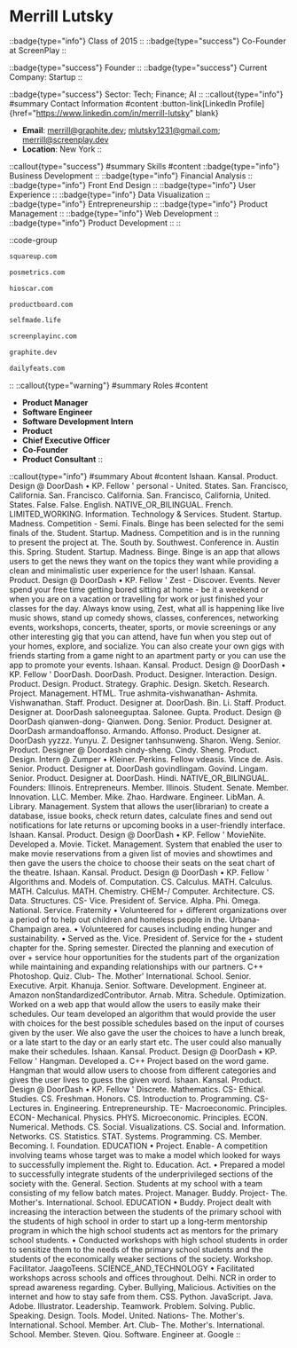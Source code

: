 # Merrill Lutsky
::badge{type="info"}
Class of 2015
::
::badge{type="success"}
Co-Founder at ScreenPlay
::

::badge{type="success"}
Founder
::
::badge{type="success"}
Current Company: Startup
::

::badge{type="success"}
Sector: Tech; Finance; AI
::
::callout{type="info"}
#summary
Contact Information
#content
:button-link[LinkedIn Profile]{href="https://www.linkedin.com/in/merrill-lutsky" blank}
- **Email**: merrill@graphite.dev; mlutsky1231@gmail.com; merrill@screenplay.dev
- **Location**: New York
::

::callout{type="success"}
#summary
Skills
#content
::badge{type="info"}
Business Development
::
::badge{type="info"}
Financial Analysis
::
::badge{type="info"}
Front End Design
::
::badge{type="info"}
User Experience
::
::badge{type="info"}
Data Visualization
::
::badge{type="info"}
Entrepreneurship
::
::badge{type="info"}
Product Management
::
::badge{type="info"}
Web Development
::
::badge{type="info"}
Product Development
::
::

::code-group
```bash [Square]
squareup.com
```
```bash [Posmetrics]
posmetrics.com
```
```bash [Oscar Health]
hioscar.com
```
```bash [Productboard]
productboard.com
```
```bash [Cosmopolitan Dynamic Results Catalyst]
selfmade.life
```
```bash [ScreenPlay]
screenplayinc.com
```
```bash [Graphite.dev]
graphite.dev
```
```bash [DailyFeats]
dailyfeats.com
```
::
::callout{type="warning"}
#summary
Roles
#content
- **Product Manager**
- **Software Engineer**
- **Software Development Intern**
- **Product**
- **Chief Executive Officer**
- **Co-Founder**
- **Product Consultant**
::

::callout{type="info"}
#summary
About
#content
Ishaan. Kansal. Product. Design @ DoorDash • KP. Fellow ' personal - United. States. San. Francisco, California. San. Francisco. California. San. Francisco, California, United. States. False. False. English. NATIVE_OR_BILINGUAL. French. LIMITED_WORKING. Information. Technology & Services. Student. Startup. Madness. Competition - Semi. Finals. Binge has been selected for the semi finals of the. Student. Startup. Madness. Competition and is in the running to present the project at. The. South by. Southwest. Conference in. Austin this. Spring. Student. Startup. Madness. Binge. Binge is an app that allows users to get the news they want on the topics they want while providing a clean and minimalistic user experience for the user! Ishaan. Kansal. Product. Design @ DoorDash • KP. Fellow ' Zest - Discover. Events. Never spend your free time getting bored sitting at home - be it a weekend or when you are on a vacation or travelling for work or just finished your classes for the day. Always know using, Zest, what all is happening like live music shows, stand up comedy shows, classes, conferences, networking events, workshops, concerts, theater, sports, or movie screenings or any other interesting gig that you can attend, have fun when you step out of your homes, explore, and socialize. You can also create your own gigs with friends starting from a game night to an apartment party or you can use the app to promote your events. Ishaan. Kansal. Product. Design @ DoorDash • KP. Fellow ' DoorDash. DoorDash. Product. Designer. Interaction. Design. Product. Design. Product. Strategy. Graphic. Design. Sketch. Research. Project. Management. HTML. True ashmita-vishwanathan- Ashmita. Vishwanathan. Staff. Product. Designer at. DoorDash. Bin. Li. Staff. Product. Designer at. DoorDash saloneeguptaa. Salonee. Gupta. Product. Design @ DoorDash qianwen-dong- Qianwen. Dong. Senior. Product. Designer at. DoorDash armandoaffonso. Armando. Affonso. Product. Designer at. DoorDash yyzzz. Yunyu. Z. Designer tanhsunweng. Sharon. Weng. Senior. Product. Designer @ Doordash cindy-sheng. Cindy. Sheng. Product. Design. Intern @ Zumper • Kleiner. Perkins. Fellow vdeasis. Vince de. Asis. Senior. Product. Designer at. DoorDash govindlingam. Govind. Lingam. Senior. Product. Designer at. DoorDash. Hindi. NATIVE_OR_BILINGUAL. Founders: Illinois. Entrepreneurs. Member. Illinois. Student. Senate. Member. Innovation. LLC. Member. Mike. Zhao. Hardware. Engineer. LibMan. A. Library. Management. System that allows the user(librarian) to create a database, issue books, check return dates, calculate fines and send out notifications for late returns or upcoming books in a user-friendly interface. Ishaan. Kansal. Product. Design @ DoorDash • KP. Fellow ' MovieNite. Developed a. Movie. Ticket. Management. System that enabled the user to make movie reservations from a given list of movies and showtimes and then gave the users the choice to choose their seats on the seat chart of the theatre. Ishaan. Kansal. Product. Design @ DoorDash • KP. Fellow ' Algorithms and. Models of. Computation. CS. Calculus. MATH. Calculus. MATH. Calculus. MATH. Chemistry. CHEM-/ Computer. Architecture. CS. Data. Structures. CS- Vice. President of. Service. Alpha. Phi. Omega. National. Service. Fraternity • Volunteered for + different organizations over a period of to help out children and homeless people in the. Urbana-Champaign area. • Volunteered for causes including ending hunger and sustainability. • Served as the. Vice. President of. Service for the + student chapter for the. Spring semester. Directed the planning and execution of over + service hour opportunities for the students part of the organization while maintaining and expanding relationships with our partners. C++ Photoshop. Quiz. Club- The. Mother' International. School. Senior. Executive. Arpit. Khanuja. Senior. Software. Development. Engineer at. Amazon nonStandardizedContributor. Arnab. Mitra. Schedule. Optimization. Worked on a web app that would allow the users to easily make their schedules. Our team developed an algorithm that would provide the user with choices for the best possible schedules based on the input of courses given by the user. We also gave the user the choices to have a lunch break, or a late start to the day or an early start etc. The user could also manually make their schedules. Ishaan. Kansal. Product. Design @ DoorDash • KP. Fellow ' Hangman. Developed a. C++ Project based on the word game. Hangman that would allow users to choose from different categories and gives the user lives to guess the given word. Ishaan. Kansal. Product. Design @ DoorDash • KP. Fellow ' Discrete. Mathematics. CS- Ethical. Studies. CS. Freshman. Honors. CS. Introduction to. Programming. CS- Lectures in. Engineering. Entrepreneurship. TE- Macroeconomic. Principles. ECON- Mechanical. Physics. PHYS. Microeconomic. Principles. ECON. Numerical. Methods. CS. Social. Visualizations. CS. Social and. Information. Networks. CS. Statistics. STAT. Systems. Programming. CS. Member. Becoming. I. Foundation. EDUCATION • Project. Enable- A competition involving teams whose target was to make a model which looked for ways to successfully implement the. Right to. Education. Act. • Prepared a model to successfully integrate students of the underprivileged sections of the society with the. General. Section. Students at my school with a team consisting of my fellow batch mates. Project. Manager. Buddy. Project- The. Mother's. International. School. EDUCATION • Buddy. Project dealt with increasing the interaction between the students of the primary school with the students of high school in order to start up a long-term mentorship program in which the high school students act as mentors for the primary school students. • Conducted workshops with high school students in order to sensitize them to the needs of the primary school students and the students of the economically weaker sections of the society. Workshop. Facilitator. JaagoTeens. SCIENCE_AND_TECHNOLOGY • Facilitated workshops across schools and offices throughout. Delhi. NCR in order to spread awareness regarding. Cyber. Bullying, Malicious. Activities on the internet and how to stay safe from them. CSS. Python. JavaScript. Java. Adobe. Illustrator. Leadership. Teamwork. Problem. Solving. Public. Speaking. Design. Tools. Model. United. Nations- The. Mother's. International. School. Member. Art. Club- The. Mother's. International. School. Member. Steven. Qiou. Software. Engineer at. Google
::
